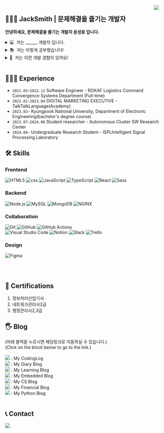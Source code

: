 <div>
  <img src="https://hits.seeyoufarm.com/api/count/incr/badge.svg?tab=readme-ov-file&url=https%3A%2F%2Fgithub.com%2FJackSmith-c%2Fdailyco&count_bg=%23CE2EA2&title_bg=%23555555&icon=github.svg&icon_color=%23E7E7E7&title=visitors&edge_flat=false" align="right" />
  
</div>

## 👩🏻‍💻 JackSmith | 문제해결을 즐기는 개발자

**안녕하세요, 문제해결을 즐기는 개발자 윤성웅 입니다.**

<details >
<summary> 💻  저는 ______ 개발자 입니다. </summary><br/>

1. 문제해결을 즐기는
2. 재사용성이 높고 직관적인 코드 작성에 신경쓰는
3. 요구사항과 제약조건을 효율적으로 풀어내는데 관심이 많은
4. 배운거는 무조건 써먹어봐야 직성이 풀리는
5. 맛있는 커피 한잔과 함께할 동료만 있다면 무엇이든 도전하는

<br/>
</details>

<details >
<summary> 📚  저는 이렇게 공부했습니다!</summary><br/>

- 경북대학교 전자공학부 (재학중)
- 지능형 자동차 내부 네트워크 기술(CAN) 응용 실무(반도체설계교육센터, 2023.01)
- 군 SW·AI 역량강화 인공지능 트랙(기본)(구름에듀, 2022.08~2022.09)
- R3F를 이용한 인터렉티브 3D 가상환경 웹 개발 실무(한국메타버스산업협회, 2023.06)
- V2X 통신에 대한 이해와 서비스 개발 실습(경북대학교 ICT 자동차융합연구센터, 2023.07)
- 경북대학교 자율군집 소프트웨어 연구실 학생연구원 활동(2023.07~2024.06)
- 경북대학교 ISPL 연구실 학부연구생 활동(2024.06~)

<br/>

</details>



<details >
<summary> 👀  저는 이런 개발 경험이 있어요! </summary>

  ### 🔫  AgriBot : 자동화 작물공정 혁신 솔루션  [![link](https://user-images.githubusercontent.com/48382813/143898340-b7ca0e57-2c5c-4978-8987-01a0c605d0ae.png)](https://github.com/YUNSUNGWOONG/2024ESWContest_webOS_3012)

  > webOS의 제어아래에 ROS기반의 자동수확로봇인 HaviBot과 Yolo기반의 HueBot을 활용하여 수확부터 분류까지 전체과정을 완전자동화함.
  <!--
  <img src="https://github-readme-stats.vercel.app/api/pin/?username=dailyco&repo=MAFIA31&cache_seconds=86400&theme=gruvbox">
  -->
  
  - 개발 기간 : 2024.02 ~
  - 사용 언어 및 기술 : python, ROS, C++
  <br/>


  ### 🔫  TurtleBot : 터틀봇을 이용한 자율주행 차량 구현  [![link](https://user-images.githubusercontent.com/48382813/143898340-b7ca0e57-2c5c-4978-8987-01a0c605d0ae.png)](https://github.com/YUNSUNGWOONG/turtlebot_projects)

  > ROS와 SLAM 등을 활용하여 시뮬레이션 학습과 모형 차량 학습을 수행
  <!--
  <img src="https://github-readme-stats.vercel.app/api/pin/?username=dailyco&repo=MAFIA31&cache_seconds=86400&theme=gruvbox">
  -->
  
  - 개발 기간 : 2024.02 ~
  - 사용 언어 및 기술 : python, ROS, C++
  <br/>

  ### 🔫  Luminocity : 유동인구를 활용한 옥외 광고 추천 솔루션 (2024 AWS Smart City Hackathon)  [![link](https://user-images.githubusercontent.com/48382813/143898340-b7ca0e57-2c5c-4978-8987-01a0c605d0ae.png)](https://github.com/YUNSUNGWOONG/Postech_hackathon_Luminocity)

  > AWS 유동인구 데이터를 활용한 옥외광고솔루션으로, 백엔드와 아키텍처 설계에 기여함.
  <!--
  <img src="https://github-readme-stats.vercel.app/api/pin/?username=dailyco&repo=MAFIA31&cache_seconds=86400&theme=gruvbox">
  -->
  
  - 개발 기간 : 2024.03 ~ 2024.03
  - 사용 언어 및 기술 : Node.js, React, EC2, Simplify, S3 Storage
  <br/>
  
  ### 🔫  DonkeyCar : 동키카를 이용한 자율주행 차량 구현  [![link](https://user-images.githubusercontent.com/48382813/143898340-b7ca0e57-2c5c-4978-8987-01a0c605d0ae.png)](https://github.com/YUNSUNGWOONG/donkeycar_projects)

  > 텐서플로우와 케라스 등을 활용하여 시뮬레이션 학습과 모형 차량 학습을 수행
  <!--
  <img src="https://github-readme-stats.vercel.app/api/pin/?username=dailyco&repo=MAFIA31&cache_seconds=86400&theme=gruvbox">
  -->
  
  - 개발 기간 : 2023.08 ~
  - 사용 언어 및 기술 : python, turbo framework, RaspberryPi4, Linux, putty, jenkins, Jira
  <br/>

  ### 🔫  S32K144 : 엘리베이터 제작 및 구현  [![link](https://user-images.githubusercontent.com/48382813/143898340-b7ca0e57-2c5c-4978-8987-01a0c605d0ae.png)](https://github.com/YUNSUNGWOONG/S32K144EVB_TermProject)

  > uVision IDE를 활용하여 엘리베이터 기능 설계와 제작 및 테스트
  <!--
  <img src="https://github-readme-stats.vercel.app/api/pin/?username=dailyco&repo=MAFIA31&cache_seconds=86400&theme=gruvbox">
  -->
  
  - 개발 기간 : 2023.11 ~ 2023.12
  - 사용 언어 및 기술 : C
  <br/>

  ### 🔫  Autonomous monitoring system suitable for the autonomous driving era, PCSAPS : 보행자보호시스탬   [![link](https://user-images.githubusercontent.com/48382813/143898340-b7ca0e57-2c5c-4978-8987-01a0c605d0ae.png)](https://github.com/YUNSUNGWOONG/CreativeEngineeringDesign_TermProject)

  > <창의공학설계>수업에서 텀프로젝트로 제작한, 라즈베리파이와 아두이노를 활용한 PCSAPS(보행자보호시스템) 제작 및 구현
  <!--
  <img src="https://github-readme-stats.vercel.app/api/pin/?username=dailyco&repo=MAFIA31&cache_seconds=86400&theme=gruvbox">
  -->
  
  - 개발 기간 : 2023.11 ~ 2023.12
  - 사용 언어 및 기술 : C, Python, OpenCV
  <br/>

  ### 🥀  Knu_StudyCafe : 파이썬을 활용한 스터디카페 키오스크  [![link](https://user-images.githubusercontent.com/48382813/143898340-b7ca0e57-2c5c-4978-8987-01a0c605d0ae.png)](...)

  > 학부과정<파이썬 프로그래밍>수업에서 텀프로젝트로 제작한 스터디카페 키오스크
<!--
  <img src="https://github-readme-stats.vercel.app/api/pin/?username=dailyco&repo=happy-ending&cache_seconds=86400&theme=gruvbox">
  -->
  
  - 개발 기간 : 2023.06 ~ 2023.07
  - 사용 언어 및 기술 : Python, tkinter
  <br/>
  
  ### 🔫  Air Defense Control Command, Maintenance Case Management System : 방공관제사령부, 정비사례 관리체계

  > '방공관제사령부(現, 미사일방어사령부) 정비사례 관리체계’를 개발하여 방공관제사령부 예하 전대, 관제부대에 대한 <br/>
  > “레이다 고장정비 종합관리”의 행정업무를 간소화하는데 기여함 
  <!--
  <img src="https://github-readme-stats.vercel.app/api/pin/?username=dailyco&repo=MAFIA31&cache_seconds=86400&theme=gruvbox">
  -->
  
  - 개발 기간 : 2022.6 ~ 2022.11
  - 사용 언어 및 기술 : Java8, Spring(4.3.29), tibero, jquery, tui-chart
  <br/>

  ### 🔫  Aviation Technology Research Institute, Aircraft Record Management System : 항공기술연구소, 항공기이력관리체계 (KT-100 Dis-Bonding 이력관리체계 + F-16계열 항공기 Damage Map)

  > 1>KT-100 Dis-Bonding 이력관리 체계를 개발하여 선제적인 정비강화와 다빈도 기골결함에 대해 신속히 조치할 수 있도록 기여함 <br/>
  > 2>F-16 계열 항공기 Damage Map을 개발하여 선제적인 정비강화와 다빈도 기골결함에 대해 신속히 조치할 수 있도록 기여함
  <!--
  <img src="https://github-readme-stats.vercel.app/api/pin/?username=dailyco&repo=MAFIA31&cache_seconds=86400&theme=gruvbox">
  -->
  
  - 개발 기간 : 2022.1 ~ 2022.7
  - 사용 언어 및 기술 : Java8, Spring(4.3.29), tibero, WebGL, PdfJs, tui-chart
  <br/>

  ### 🔫  Logistics Command, Human rights level self-assessment system : 군수사령부, 인권수준자체진단체계 개발 

  > 인권수준 자체진단체계를 개발하여 코로나상황에 실무자들이 인권수준을 빠르게 조사하고 체계적으로 집계하는데 기여함 

  <!--
  <img src="https://github-readme-stats.vercel.app/api/pin/?username=dailyco&repo=MAFIA31&cache_seconds=86400&theme=gruvbox">
  -->
  
  - 개발 기간 : 2021.6 ~ 2022.11
  - 사용 언어 및 기술 : Java8, Spring(4.3.29), tibero, tui-chart
  <br/>

   ### 🔫  K-TCG : K-TCG 인터넷 홈페이지 유지보수 및 테스트

  > K-TCG 인터넷 홈페이지를 유지보수에 기여하여 타국 항공기에 대한 선제적인 정비강화와 다빈도 기골결함에 대해 신속히 조치할 수 있도록 기여함 

  <!--
  <img src="https://github-readme-stats.vercel.app/api/pin/?username=dailyco&repo=MAFIA31&cache_seconds=86400&theme=gruvbox">
  -->
  
  - 유지보수 및 테스트 기간 : 2021.5 ~ 2021.6
  - 사용 언어 및 기술 : Jquery, WireShark
  <br/>
</details>
<br/>

## 👨🏻‍💻 Experience
  - ``2021.03~2022.12`` Software Engineer - ROKAF Logistics Command Convergence Systems Department (Full-time)<br/>
  - ``2023.01~2023.04`` DIGITAL MARKETING EXECUTIVE - TalkTalkLanguage(Academy)<br/>
  - ``2023.03~`` Kyungpook National University, Department of Electronic Engineering(bachelor's degree course)<br/>
  - ``2023.07~2024.06`` Student researcher - Autonomous Cluster SW Research Center<br/>
  - ``2024.06~`` Undergraduate Research Student - ISPLIntelligent Signal Processing Laboratory<br/>
  
## 🛠 Skills
### Frontend
![HTML5] ![css] ![JavaScript] ![TypeScript] ![React] ![Sass]

### Backend
![Node.js][Node.js] ![MySQL][MySQL] ![MongoDB][MongoDB] ![NGINX][NGINX]

### Collaboration
![Git][Git] ![GitHub][GitHub] ![GitHub Actions][GitHub Actions]  
![Visual Studio Code][Visual Studio Code] ![Notion][Notion] ![Slack][Slack] ![Trello][Trello]

### Design
![Figma][Figma] 

<br/>

<!--
## 📚 Github Stats
<table>
  <tr>
    <td align="top" width="50%">
      <img src="https://github-readme-stats.vercel.app/api?username=dailyco&show_icons=true&hide=contribs&cache_seconds=86400&theme=gruvbox&hide_border=true" alt="dailyco-github-status" align="left" style="width: 98%" />
      </td>
  </tr>
</table>
-->
<br/>

## 📜 Certifications
1. 정보처리산업기사
2. 네트워크관리사2급
3. 행정관리사2,3급

## 🖐 Blog
(아래 블럭을 누르시면 해당링크로 이동하실 수 있습니다.)<br>
(Click on the block below to go to the link.)<br><br>
<a href="https://jacksmith-c.github.io/" target="_blank"><img src="https://img.shields.io/badge/Github_Blog-181717?style=for-the-badge&logo=GitHub&logoColor=white"/></a> : My CodingLog <br>
<a href="https://blog.naver.com/yhon89" target="_blank"><img src="https://img.shields.io/badge/Naver(yhon89)-47A248?style=for-the-badge&logo=MongoDB&logoColor=white"/></a> : My Diary Blog <br> 
<a href="https://blog.naver.com/yhon89e" target="_blank"><img src="https://img.shields.io/badge/Naver(yhon89e)-E95420?style=for-the-badge&logo=MongoDB&logoColor=white"/></a> : My Learning Blog <br> 
<a href="https://velog.io/@2170004487z/posts" target="_blank"><img src="https://img.shields.io/badge/Velog_(2170004487z)-20C997?style=for-the-badge&logo=velog&logoColor=white"/></a> : My Embedded Blog <br>
<a href="https://blex.me/@2170004487z" target="_blank"><img src="https://img.shields.io/badge/Blex_(2170004487z)-c110cc?style=for-the-badge&logo=Nuxt.js&logoColor=white"/></a> : My CS Blog<br>
<a href="https://steemit.com/@yunsungwoong" target="_blank"><img src="https://img.shields.io/badge/Steemit_(2170004487z)-33cf98?style=for-the-badge&logo=velog&logoColor=white"/></a> : My Financial Blog<br>
<a href="https://jack-channel-python.tistory.com/" target="_blank"><img src="https://img.shields.io/badge/Tistory-f1eb6e?style=for-the-badge&logo=PYTHON&logoColor=black"/></a> : My Python Blog <br>
<br>
## 📞 Contact
<a href="mailto:2170004487b@gmail.com"><img src="https://img.shields.io/badge/2170004487b@gmail.com-EA4335?style=for-the-badge&logo=Gmail&logoColor=black"/></a>

[HTML5]: https://img.shields.io/badge/HTML5-e34f26?style=for-the-badge&logo=html5&logoColor=white
[css]: https://img.shields.io/badge/css-686de0?style=for-the-badge&logo=css3&logoColor=white
[JavaScript]: https://img.shields.io/badge/JavaScript-f9ca24?style=for-the-badge&logo=javascript&logoColor=white
[TypeScript]: https://img.shields.io/badge/TypeScript-3178C6?style=for-the-badge&logo=typescript&logoColor=white
[React]: https://img.shields.io/badge/React-61dafb?style=for-the-badge&logo=react&logoColor=black
[Sass]: https://img.shields.io/badge/Sass-CC6699?style=for-the-badge&logo=sass&logoColor=white

[Node.js]: https://img.shields.io/badge/Node.js-009432?style=for-the-badge&logo=Node.js&logoColor=white
[Express]: https://img.shields.io/badge/Express-000000?style=for-the-badge&logo=Express&logoColor=white
[MySQL]: https://img.shields.io/badge/MySQL-4479A1?style=for-the-badge&logo=MySQL&logoColor=white
[Sequelize]: https://img.shields.io/badge/Sequelize-52B0E7?style=for-the-badge&logo=Sequelize&logoColor=white
[MongoDB]: https://img.shields.io/badge/MongoDB-47A248?style=for-the-badge&logo=MongoDB&logoColor=white
[NGINX]: https://img.shields.io/badge/NGINX-009639?style=for-the-badge&logo=NGINX&logoColor=white

[Git]: https://img.shields.io/badge/Git-F05032?style=for-the-badge&logo=Git&logoColor=white
[GitHub]: https://img.shields.io/badge/GitHub-181717?style=for-the-badge&logo=GitHub&logoColor=white
[GitHub Actions]: https://img.shields.io/badge/GitHub_Actions-2088FF?style=for-the-badge&logo=GitHub-Actions&logoColor=white
[Visual Studio Code]: https://img.shields.io/badge/VSCode-007ACC?style=for-the-badge&logo=Visual-Studio-Code&logoColor=white
[Figma]: https://img.shields.io/badge/Figma-F24E1E?style=for-the-badge&logo=Figma&logoColor=white
[Notion]: https://img.shields.io/badge/Notion-000000?style=for-the-badge&logo=Notion&logoColor=white
[Slack]: https://img.shields.io/badge/Slack-4A154B?style=for-the-badge&logo=Slack&logoColor=white
[Trello]: https://img.shields.io/badge/Trello-0052CC?style=for-the-badge&logo=Trello&logoColor=white
